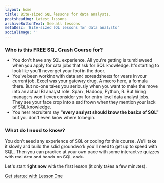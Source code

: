 ```yaml
---
layout: home
title: Bite-sized SQL lessons for data analysts.
postsHeading: Latest lessons
archiveButtonText: See all lessons
metaDesc: 'Bite-sized SQL lessons for data analysts'
socialImage: ''
---
```


### Who is this FREE SQL Crash Course for?

- You don't have any SQL experience. All you're getting is tumbleweed when you apply for data jobs that ask for SQL knowledge. It's starting to look like you'll never get your foot in the door.
- You've been working with data and spreadsheets for years in your current job. Excel was your gateway drug. A macro here, a formula there. But no-one takes you seriously when you want to make the move into an actual BI analyst role. Spark, Hadoop, Python, R. But hiring managers won't even consider you for entry level data analyst jobs. They see your face drop into a sad frown when they mention your lack of SQL knowledge.
- You hear recruiters say **"every analyst should know the basics of SQL"** but you don't even know where to begin.


### What do I need to know?

You don't need any experience of SQL or coding for this course. 
We'll take it slowly and build the solid groundwork you'll need to get up to speed with SQL.
Then you can practice at your own pace with some interactive quizzes with real data and hands-on SQL code.

Let's start **right now** with the first lesson (it only takes a few minutes).

[Get started with Lesson One](/what-is-sql)